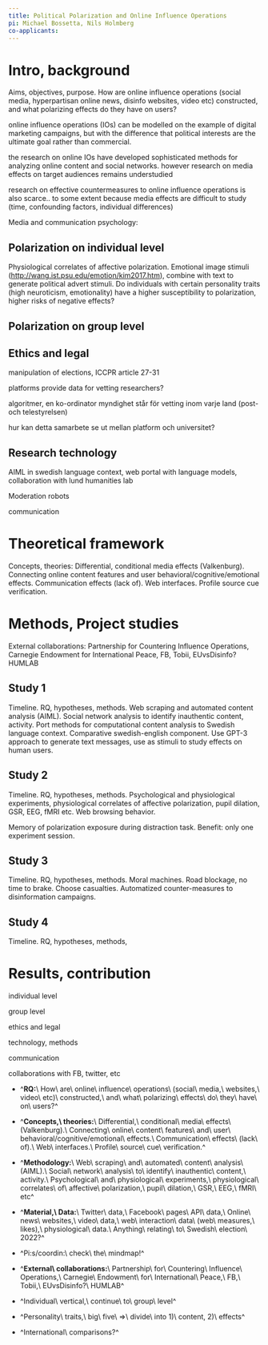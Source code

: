 ```yaml
---
title: Political Polarization and Online Influence Operations
pi: Michael Bossetta, Nils Holmberg
co-applicants:
---
```


# Intro, background

Aims, objectives, purpose. How are online influence operations (social media, hyperpartisan online news, disinfo websites, video etc) constructed, and what polarizing effects do they have on users?

online influence operations (IOs) can be modelled on the example of digital marketing campaigns, but with the difference that political interests are the ultimate goal rather than commercial.

the research on online IOs have developed sophisticated methods for analyzing online content and social networks. however research on media effects on target audiences remains understudied

research on effective countermeasures to online influence operations is also scarce.. to some extent because media effects are difficult to study (time, confounding factors, individual differences)

Media and communication psychology: 

## Polarization on individual level

Physiological correlates of affective polarization. Emotional image stimuli (<http://wang.ist.psu.edu/emotion/kim2017.htm>), combine with text to generate political advert stimuli. Do individuals with certain personality traits (high neuroticism, emotionality) have a higher susceptibility to polarization, higher risks of negative effects?

## Polarization on group level

## Ethics and legal

manipulation of elections, ICCPR article 27-31

platforms provide data for vetting researchers?

algoritmer, en ko-ordinator myndighet står för vetting inom varje land (post- och telestyrelsen)

hur kan detta samarbete se ut mellan platform och universitet?

## Research technology

AIML in swedish language context, web portal with language models, collaboration with lund humanities lab

Moderation robots

communication

# Theoretical framework

Concepts, theories: Differential, conditional media effects (Valkenburg). Connecting online content features and user behavioral/cognitive/emotional effects. Communication effects (lack of). Web interfaces. Profile source cue verification.

# Methods, Project studies

External collaborations: Partnership for Countering Influence Operations, Carnegie Endowment for International Peace, FB, Tobii, EUvsDisinfo? HUMLAB

## Study 1

Timeline. RQ, hypotheses, methods. Web scraping and automated content analysis (AIML). Social network analysis to identify inauthentic content, activity. Port methods for computational content analysis to Swedish language context. Comparative swedish-english component. Use GPT-3 approach to generate text messages, use as stimuli to study effects on human users.

## Study 2

Timeline. RQ, hypotheses, methods. Psychological and physiological experiments, physiological correlates of affective polarization, pupil dilation, GSR, EEG, fMRI etc. Web browsing behavior.

Memory of polarization exposure during distraction task. Benefit: only one experiment session.

## Study 3

Timeline. RQ, hypotheses, methods. Moral machines. Road blockage, no time to brake. Choose casualties. Automatized counter-measures to disinformation campaigns.

## Study 4

Timeline. RQ, hypotheses, methods,

# Results, contribution

individual level

group level

ethics and legal

technology, methods

communication

collaborations with FB, twitter, etc

-   ^**RQ:**\ How\ are\ online\ influence\ operations\ (social\ media,\ websites,\ video\ etc)\ constructed,\ and\ what\ polarizing\ effects\ do\ they\ have\ on\ users?^

-   ^**Concepts,\ theories:**\ Differential,\ conditional\ media\ effects\ (Valkenburg).\ Connecting\ online\ content\ features\ and\ user\ behavioral/cognitive/emotional\ effects.\ Communication\ effects\ (lack\ of).\ Web\ interfaces.\ Profile\ source\ cue\ verification.^

-   ^**Methodology:**\ Web\ scraping\ and\ automated\ content\ analysis\ (AIML).\ Social\ network\ analysis\ to\ identify\ inauthentic\ content,\ activity.\ Psychological\ and\ physiological\ experiments,\ physiological\ correlates\ of\ affective\ polarization,\ pupil\ dilation,\ GSR,\ EEG,\ fMRI\ etc^

-   ^**Material,\ Data:**\ Twitter\ data,\ Facebook\ pages\ API\ data,\ Online\ news\ websites,\ video\ data,\ web\ interaction\ data\ (web\ measures,\ likes),\ physiological\ data.\ Anything\ relating\ to\ Swedish\ election\ 2022?^

-   ^Pi:s/coordin:\ check\ the\ mindmap!^

-   ^**External\ collaborations:**\ Partnership\ for\ Countering\ Influence\ Operations,\ Carnegie\ Endowment\ for\ International\ Peace,\ FB,\ Tobii,\ EUvsDisinfo?\ HUMLAB^

-   ^Individual\ vertical,\ continue\ to\ group\ level^

-   ^Personality\ traits,\ big\ five\ =\>\ divide\ into 1)\ content, 2)\ effects^

-   ^International\ comparisons?^




